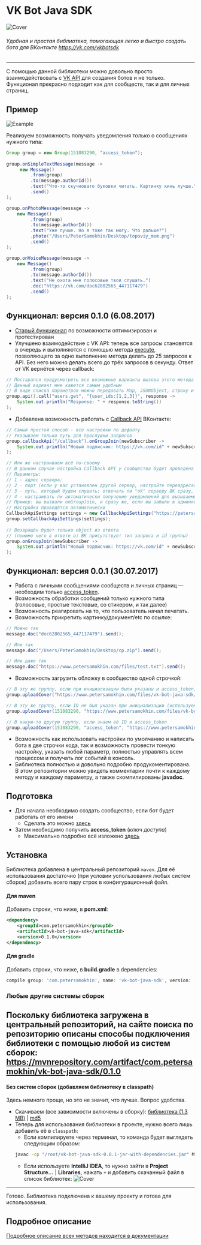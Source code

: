 # VK Bot Java SDK
![Cover](https://petersamokhin.com/files/vk-bot-java-sdk/cover.png)
###### Удобная и простая библиотека, помогающая легко и быстро создать бота для ВКонтакте https://vk.com/vkbotsdk

---

С помощью данной библиотеки можно довольно просто взаимодействовать с [VK API](https://vk.com/dev/manuals) для создания ботов и не только. 
Функционал прекрасно подходит как для сообществ, так и для личных страниц.

## Пример

![Example](https://petersamokhin.com/files/vk-bot-java-sdk/git_screen.png)

Реализуем возможность получать уведомления только о сообщениях нужного типа:
```java
Group group = new Group(151083290, "access_token");
    
group.onSimpleTextMessage(message ->
     new Message()
         .from(group)
         .to(message.authorId())
         .text("Что-то скучновато буковки читать. Картинку кинь лучше.")
         .send()
);

group.onPhotoMessage(message ->
    new Message()
         .from(group)
         .to(message.authorId())
         .text("Уже лучше. Но я тоже так могу. Что дальше?")
         .photo("/Users/PeterSamokhin/Desktop/topoviy_mem.png")
         .send()
);

group.onVoiceMessage(message ->
    new Message()
         .from(group)
         .to(message.authorId())
         .text("Не охота мне голосовые твои слушать.")
         .doc("https://vk.com/doc62802565_447117479")
         .send()
);
```
## Функционал: версия 0.1.0 (6.08.2017)
* [Старый функционал](https://github.com/petersamokhin/vk-bot-java-sdk#Функционал-версия-001-30072017) по возможности оптимизирован и протестирован
* Улучшено взаимодействие с VK API: теперь все запросы становятся в очередь и выполняются с помощью метода [execute](https://vk.com/dev/execute), позволяющего за одно выполнение метода делать до 25 запросов к API. Без него можно делать всего до трёх запросов в секунду. Ответ от VK вернётся через callback:
```java
// Постарался предусмотреть все возможные варианты вызова этого метода
// Данный вариант мне кажется самым удобным
// В виде списка параметров можно передавать Map, JSONObject, строку и так далее
group.api().call("users.get", "{user_ids:[1,2,3]}", response ->
    System.out.println("Response: " + response.toString())
);
```
* Добавлена возможность работать с [Callback API](https://vk.com/dev/callback_api) ВКонтакте:
```java
// Самый простой способ - все настройки по дефолту
// Указываем только путь для прослушки запросов
group.callbackApi("/callback").onGroupJoin(newSubscriber ->
    System.out.println("Новый подписчик: https://vk.com/id" + newSubscriber.getInt("user_id"))
);

// Или же настраиваем всё по-своему
// В данном случае настройка Callback API у сообщества будет проведена автоматически
// Параметры: 
// 1 - адрес сервера; 
// 2 - порт (если у вас установлен другой сервер, настройте переадресацию на нужный порт);
// 3 - путь, который будем слушать; отвечать ли "ok" серверу ВК сразу, или после выполнения всех действий по обработке запроса;
// 4 - настраивать ли автоматически получение уведомлений для вызываемых коллбэков
// Пример: вы вызвали onGroupJoin, и сразу же, если вы забыли в админке группы сами установить получение событий такого типа,
// Настройка проведётся автоматически
CallbackApiSettings settings = new CallbackApiSettings("https://petersamokhin.com", 80, "/callback", false, true);
group.setCallbackApiSettings(settings);
 
// Возвращён будет только object из ответа 
// (помимо него в ответе от ВК присутствует тип запроса и id группы)
group.onGroupJoin(newSubscriber ->
    System.out.println("Новый подписчик: https://vk.com/id" + newSubscriber.getInt("user_id"))
);
```

## Функционал: версия 0.0.1 (30.07.2017) 

* Работа с личными сообщениями сообществ и личных страниц — необходим только [access_token](https://vk.com/dev/access_token).
* Возможность обработки сообщений только нужного типа (голосовые, простые текстовые, со стикером, и так далее)
* Возможность реагировать на то, что пользователь начал печатать.
* Возможность прикрепить картинку/документ/etc по ссылке:
```java
// Можно так
message.doc("doc62802565_447117479").send();

// Или так
message.doc("/Users/PeterSamokhin/Desktop/cp.zip").send();

// Или даже так
message.doc("https://www.petersamokhin.com/files/test.txt").send();
```
* Возможность загрузить обложку в сообщество одной строчкой:
```java
// В эту же группу, если при инициализации были указаны и access_token, и ID группы
group.uploadCover("https://www.petersamokhin.com/files/vk-bot-java-sdk/cover.png");

// В эту же группу, если ID не был указан при инициализации (используем access_token)
group.uploadCover(151083290, "https://www.petersamokhin.com/files/vk-bot-java-sdk/cover.png");

// В какую-то другую группу, если знаем её ID и access_token
group.uploadCover(151083290, "access_token", "https://www.petersamokhin.com/files/vk-bot-java-sdk/cover.png");
```
* Возможность как использовать настройки по умолчанию и написать бота в две строчки кода, так и возможность провести тонкую настройку, указать любой параметр, полностью управлять всем процессом и получать лог событий в консоль.
* Библиотека полностью и довольно подробно продукоментирована. В этом репозитории можно увидеть комментарии почти к каждому методу и каждому параметру, а также скомпилированы **javadoc**.

## Подготовка
* Для начала необходимо создать сообщество, если бот будет работать от его имени
  * Сделать это можно [здесь](https://vk.com/groups)
* Затем необходимо получить **access_token** (_ключ доступа_)
  * Максимально подробно всё изложено [здесь](https://vk.com/dev/access_token)

## Установка
Библиотека добавлена в центральный репозиторий `maven`. Для её использования достаточно (при условии успользования любых систем сборок) добавить всего пару строк в конфигурационный файл.

#### Для maven
Добавить строки, что ниже, в **pom.xml**:
```xml
<dependency>
    <groupId>com.petersamokhin</groupId>
    <artifactId>vk-bot-java-sdk</artifactId>
    <version>0.1.0</version>
</dependency>
```
#### Для gradle 
Добавить строки, что ниже, в **build.gradle** в dependencies:
```gradle
compile group: 'com.petersamokhin', name: 'vk-bot-java-sdk', version: '0.1.0'
```
### Любые другие системы сборок
Поскольку библиотека загружена в центральный репозиторий, на сайте поиска по репозиторию описаны способы подключения библиотеки с помощью любой из систем сборок: https://mvnrepository.com/artifact/com.petersamokhin/vk-bot-java-sdk/0.1.0
---
#### Без систем сборок (добавляем библиотеку в classpath)
Здесь немного проще, но это не значит, что лучше. Вопрос удобства.

* Скачиваем (все зависимости включены в сборку): [библиотека (1.3 MB)](https://petersamokhin.com/files/vk-bot-java-sdk-0.0.1-jar-with-dependencies.jar) | [md5](https://petersamokhin.com/files/vk-bot-java-sdk-0.0.1-jar-with-dependencies.jar.md5)
* Теперь для использования библиотеки в проекте, нужно всего лишь добавить её в `classpath`:
  * Если компилируете через терминал, то команда будет выглядеть следующим образом: 
  ```bash
  javac -cp "/root/vk-bot-java-sdk-0.0.1-jar-with-dependencies.jar" MyMainClass.jar 
  ```
  * Если используете **IntelliJ IDEA**, то нужно зайти в **Project Structure...** | **Libraries**, нажать `+` и добавить скачанный файл в список библиотек:
  ![Cover](https://petersamokhin.com/files/vk-bot-java-sdk/git_screen_2.png)
  
---
Готово. Библиотека подключена к вашему проекту и готова для использования.

## Подробное описание
[Подробное описание всех методов находится в документации](https://github.com/petersamokhin/vk-bot-java-sdk/wiki/%D0%94%D0%BE%D0%BA%D1%83%D0%BC%D0%B5%D0%BD%D1%82%D0%B0%D1%86%D0%B8%D1%8F)
